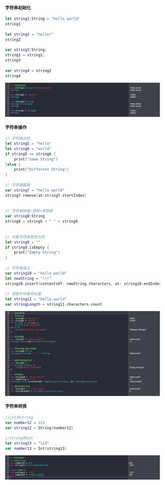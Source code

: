 #### 字符串初始化

```Swift
let string1:String = "hello world"
string1

let string2 = "hello!"
string2

var string3:String;
string3 = string1;
string3

var string4 = string2
string4
```
![](https://github.com/CalvinCheungCoder/Swift/blob/master/05-%E5%AD%97%E7%AC%A6%E4%B8%B2%E6%93%8D%E4%BD%9C/05_01.png)

#### 字符串操作

```Swift
// 字符串比较
let string5 = "hello"
let string6 = "world"
if string5 == string6 {
    print("Same String")
}else {
    print("Different String")
}

// 字符串截取
var string7 = "hello world"
string7.remove(at:string7.startIndex)


// 字符串拼接:使用+号拼接
var string8:String
string8 = string5 + " " + string6


// 判断字符串是否为空
let string9 = ""
if string9.isEmpty {
    print("Empty String")
}

// 字符串插入
var string10 = "hello world"
let newString = "!!!"
string10.insert(contentsOf: newString.characters, at: string10.endIndex)

// 获取字符串的长度
let string11 = "hello world"
var stringLength = string11.characters.count

```
![](https://github.com/CalvinCheungCoder/Swift/blob/master/05-%E5%AD%97%E7%AC%A6%E4%B8%B2%E6%93%8D%E4%BD%9C/05_02.png)

#### 字符串转换

```Swift
//int转string
var number12 = 123
var string12 = String(number12)

//string转int
let string13 = "123"
var number13 = Int(string13)
```
![](https://github.com/CalvinCheungCoder/Swift/blob/master/05-%E5%AD%97%E7%AC%A6%E4%B8%B2%E6%93%8D%E4%BD%9C/05_03.png)

